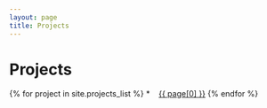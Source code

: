 ```yaml
---
layout: page
title: Projects
---
```


# Projects

{% for project in site.projects_list %}
    * &nbsp;&nbsp;&nbsp;<a href="{{ page[1] }}">{{ page[0] }}</a>
{% endfor %}

